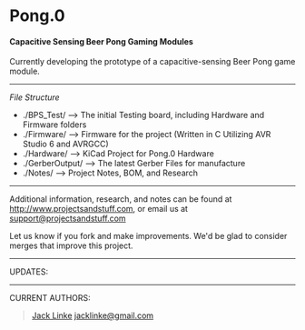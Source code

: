 # Pong.0 #
#### Capacitive Sensing Beer Pong Gaming Modules ####

Currently developing the prototype of a capacitive-sensing Beer Pong game module.

---

*File Structure*

* ./BPS_Test/ --> The initial Testing board, including Hardware and Firmware folders
* ./Firmware/ --> Firmware for the project (Written in C Utilizing AVR Studio 6 and AVRGCC)
* ./Hardware/ --> KiCad Project for Pong.0 Hardware
* ./GerberOutput/ --> The latest Gerber Files for manufacture
* ./Notes/ --> Project Notes, BOM, and Research

---

Additional information, research, and notes can be found at http://www.projectsandstuff.com, or email us at support@projectsandstuff.com

Let us know if you fork and make improvements. We'd be glad to consider merges that improve this project.

---

UPDATES:


---

CURRENT AUTHORS:

> [Jack Linke](http://www.jacklinke.com)
jacklinke@gmail.com
